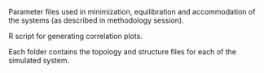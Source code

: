 Parameter files used in minimization, equilibration and accommodation of the systems (as described in methodology session).

R script for generating correlation plots.

Each folder contains the topology and structure files for each of the simulated system.
